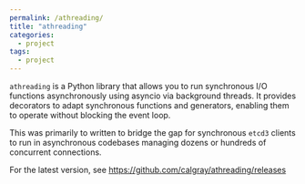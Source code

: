 ```yaml
---
permalink: /athreading/
title: "athreading"
categories:
  - project
tags:
  - project
---
```


`athreading` is a Python library that allows you to run synchronous I/O functions asynchronously using asyncio via background threads. It provides decorators to adapt synchronous functions and generators, enabling them to operate without blocking the event loop.

This was primarily to written to bridge the gap for synchronous `etcd3` clients to run in asynchronous codebases managing dozens or hundreds of concurrent connections.

For the latest version, see https://github.com/calgray/athreading/releases
